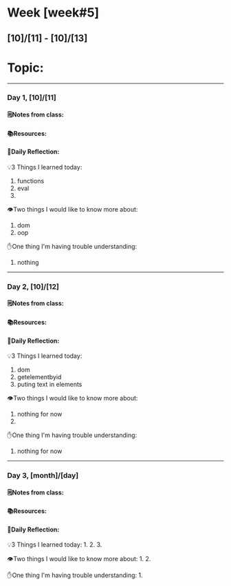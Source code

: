 # Week [week#5]
## [10]/[11] - [10]/[13]

# Topic:

___

### Day 1, [10]/[11]

#### 🗒️Notes from class:

#### 📚Resources:


#### 💭Daily Reflection:

💡3 Things I learned today:
1. functions
2. eval
3. 

👁️Two things I would like to know more about:
1. dom
2. oop

✋One thing I'm having trouble understanding:
1. nothing


___

### Day 2, [10]/[12] 

#### 🗒️Notes from class:

#### 📚Resources:


#### 💭Daily Reflection:

💡3 Things I learned today:
1. dom
2. getelementbyid
3. puting text in elements

👁️Two things I would like to know more about:
1. nothing for now
2. 

✋One thing I'm having trouble understanding:
1. nothing for now

___

### Day 3, [month]/[day]
#### 🗒️Notes from class:

#### 📚Resources:


#### 💭Daily Reflection:

💡3 Things I learned today:
1. 
2. 
3. 

👁️Two things I would like to know more about:
1. 
2. 

✋One thing I'm having trouble understanding:
1. 
 

